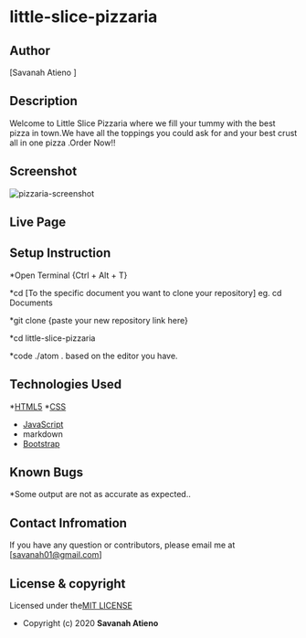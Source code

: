 # little-slice-pizzaria

## Author

[Savanah Atieno ]

## Description
Welcome to Little Slice Pizzaria where we fill your tummy with the best pizza in town.We have all the toppings you could ask for and your best crust all in one pizza .Order Now!!

## Screenshot
![pizzaria-screenshot](https://user-images.githubusercontent.com/62004236/79657791-e8091c00-81bb-11ea-80e6-d5f044f810b1.png)

## Live Page


## Setup Instruction

*Open Terminal {Ctrl + Alt + T}

*cd [To the specific document you want to clone your repository] 
eg. cd Documents

*git clone {paste your new repository link here}

*cd little-slice-pizzaria

*code ./atom . based on the editor you have.

## Technologies Used
*[HTML5](https://github.com/topics/html5)
*[CSS](https://github.com/topics/css)
* [JavaScript](https://github.com/topics/js)
* markdown
* [Bootstrap](https://github.com/topics/bootstrap)

## Known Bugs
 *Some output are not as accurate as expected..

 ## Contact Infromation
 If you have any question or contributors, please email me at [savanah01@gmail.com]

 ## License & copyright
 
 Licensed under the[MIT LICENSE](LICENSE)
* Copyright (c) 2020 **Savanah Atieno**
